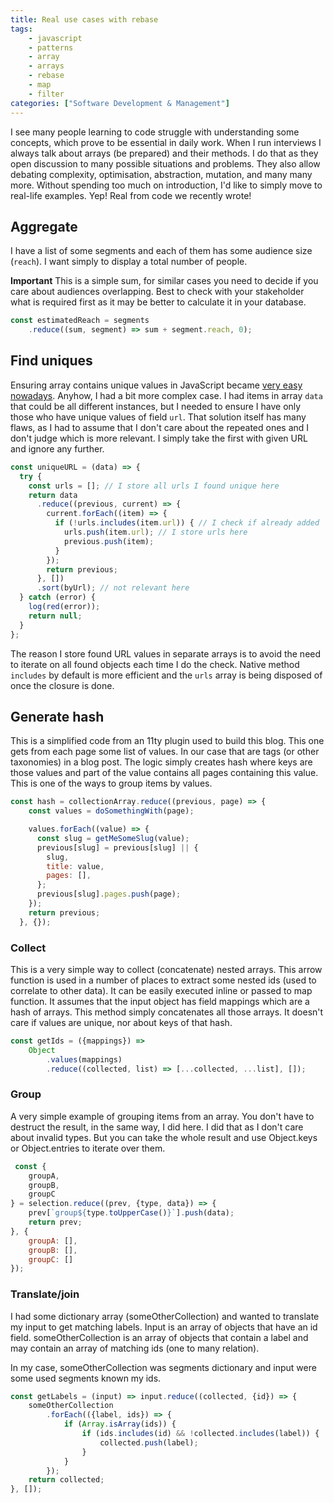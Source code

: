 ```yaml
---
title: Real use cases with rebase
tags:
    - javascript
    - patterns
    - array
    - arrays
    - rebase
    - map
    - filter
categories: ["Software Development & Management"]
---
```


I see many people learning to code struggle with understanding some concepts, which prove to be essential in daily work. When I run interviews I always talk about arrays (be prepared) and their methods. I do that as they open discussion to many possible situations and problems. They also allow debating complexity, optimisation, abstraction, mutation, and many many more. Without spending too much on introduction, I'd like to simply move to real-life examples. Yep! Real from code we recently wrote! 

## Aggregate

I have a list of some segments and each of them has some audience size (`reach`). I want
simply to display a total number of people.

**Important** This is a simple sum, for similar cases you need to decide if you care about audiences overlapping. Best to check with your stakeholder what is required first as it may be better to calculate it in your database.

```javascript
const estimatedReach = segments
    .reduce((sum, segment) => sum + segment.reach, 0);
```

## Find uniques

Ensuring array contains unique values in JavaScript became [very easy nowadays](https://stackoverflow.com/a/14438954). Anyhow, I had a bit more complex case. I had items in
array `data` that could be all different instances, but I needed to ensure I have only
those who have unique values of field `url`. That solution itself has many flaws, as I had
to assume that I don't care about the repeated ones and I don't judge which is
more relevant. I simply take the first with given URL and ignore any further.

```javascript
const uniqueURL = (data) => {
  try {
    const urls = []; // I store all urls I found unique here
    return data
      .reduce((previous, current) => {
        current.forEach((item) => {
          if (!urls.includes(item.url)) { // I check if already added
            urls.push(item.url); // I store urls here
            previous.push(item);
          }
        });
        return previous;
      }, [])
      .sort(byUrl); // not relevant here
  } catch (error) {
    log(red(error));
    return null;
  }
};
```

The reason I store found URL values in separate arrays is to avoid the need to iterate on all found objects each time I do the check. Native method `includes` by default is more
efficient and the `urls` array is being disposed of once the closure is done.

## Generate hash

This is a simplified code from an 11ty plugin used to build this blog. This one gets from each page some list of values. In our case that are tags (or other taxonomies) in a blog post. The logic simply creates hash where keys are those values and part of the value contains all pages containing this value. This is one of the ways to group items by values.

```javascript
const hash = collectionArray.reduce((previous, page) => {    
    const values = doSomethingWith(page);

    values.forEach((value) => {
      const slug = getMeSomeSlug(value);
      previous[slug] = previous[slug] || {
        slug,
        title: value,
        pages: [],
      };
      previous[slug].pages.push(page);
    });
    return previous;
  }, {});
```

### Collect

This is a very simple way to collect (concatenate) nested arrays. This arrow function is used in a number of places to extract some nested ids (used to correlate to other data). It can be easily executed inline or passed to map function. It assumes that the input object has field mappings which are a hash of arrays. This method simply concatenates all those arrays. It doesn't care if values are unique, nor about keys of that hash.

```javascript
const getIds = ({mappings}) =>
    Object
        .values(mappings)
        .reduce((collected, list) => [...collected, ...list], []);
```

### Group

A very simple example of grouping items from an array. You don't have to destruct the result, in the same way, I did here. I did that as I don't care about invalid types. But you can take the whole result and use Object.keys or Object.entries to iterate over them.

```javascript
 const {
    groupA,
    groupB,
    groupC
} = selection.reduce((prev, {type, data}) => {
    prev[`group${type.toUpperCase()}`].push(data);
    return prev;
}, {
    groupA: [],
    groupB: [],
    groupC: []
});
```

### Translate/join

I had some dictionary array (someOtherCollection) and wanted to translate my input to get matching labels. Input is an array of objects that have an id field. someOtherCollection is an array of objects that contain a label and may contain an array of matching ids (one to many relation).

In my case, someOtherCollection was segments dictionary and input were some used segments known my ids.

```javascript
const getLabels = (input) => input.reduce((collected, {id}) => {
    someOtherCollection
        .forEach(({label, ids}) => {
            if (Array.isArray(ids)) {
                if (ids.includes(id) && !collected.includes(label)) {
                    collected.push(label);
                }
            }
        });
    return collected;
}, []);
```